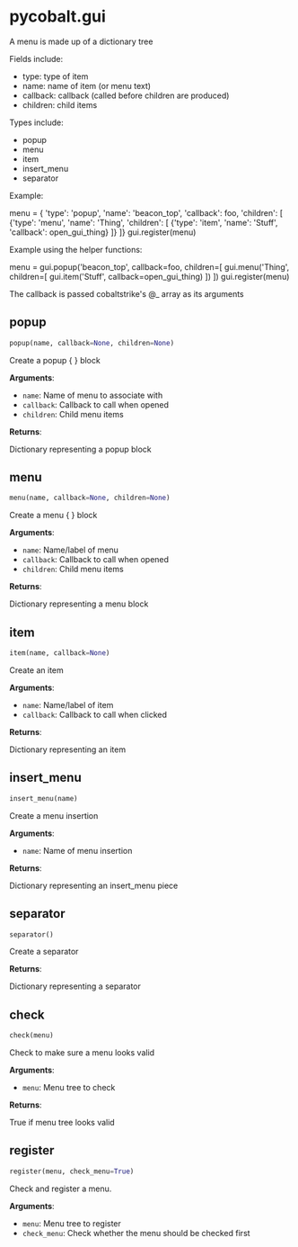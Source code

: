 
# pycobalt.gui

A menu is made up of a dictionary tree

Fields include:
  - type: type of item
  - name: name of item (or menu text)
  - callback: callback (called before children are produced)
  - children: child items

Types include:
  - popup
  - menu
  - item
  - insert_menu
  - separator

Example:

  menu = { 'type': 'popup', 'name': 'beacon_top', 'callback': foo, 'children': [
      {'type': 'menu', 'name': 'Thing', 'children': [
          {'type': 'item', 'name': 'Stuff', 'callback': open_gui_thing}
      ]}
  ]}
  gui.register(menu)

Example using the helper functions:

  menu = gui.popup('beacon_top', callback=foo, children=[
      gui.menu('Thing', children=[
          gui.item('Stuff', callback=open_gui_thing)
      ])
  ])
  gui.register(menu)

The callback is passed cobaltstrike's @_ array as its arguments

## popup
```python
popup(name, callback=None, children=None)
```

Create a popup { } block

**Arguments**:

- `name`: Name of menu to associate with
- `callback`: Callback to call when opened
- `children`: Child menu items

**Returns**:

Dictionary representing a popup block

## menu
```python
menu(name, callback=None, children=None)
```

Create a menu { } block

**Arguments**:

- `name`: Name/label of menu
- `callback`: Callback to call when opened
- `children`: Child menu items

**Returns**:

Dictionary representing a menu block

## item
```python
item(name, callback=None)
```

Create an item

**Arguments**:

- `name`: Name/label of item
- `callback`: Callback to call when clicked

**Returns**:

Dictionary representing an item

## insert_menu
```python
insert_menu(name)
```

Create a menu insertion

**Arguments**:

- `name`: Name of menu insertion

**Returns**:

Dictionary representing an insert_menu piece

## separator
```python
separator()
```

Create a separator

**Returns**:

Dictionary representing a separator

## check
```python
check(menu)
```

Check to make sure a menu looks valid

**Arguments**:

- `menu`: Menu tree to check

**Returns**:

True if menu tree looks valid

## register
```python
register(menu, check_menu=True)
```

Check and register a menu.

**Arguments**:

- `menu`: Menu tree to register
- `check_menu`: Check whether the menu should be checked first
